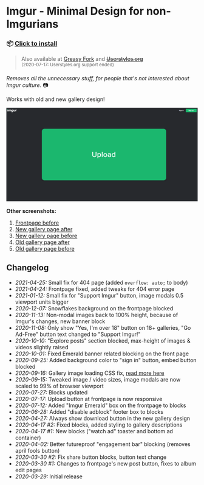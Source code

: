 # Imgur - Minimal Design for non-Imgurians

### 📦 [Click to install](https://github.com/krisu5/userstyles/raw/master/Imgur%20-%20Minimal%20Design%20for%20non-Imgurians/imgur_-_minimal_design_for_non-imgurians.user.css)

> Also available at [Greasy Fork](https://greasyfork.org/en/scripts/398960-imgur-minimal-design-for-non-imgurians) and ~~[Userstyles.org](https://33kk.github.io/uso-archive/?author=krisu&style=181729)~~<br>
<sup>(2020-07-17: Userstyles.org support ended)</sup>

*Removes all the unnecessary stuff, for people that's not interested about Imgur culture.* 📷

Works with old and new gallery design!

![Userstyle screenshot, Imgur frontpage after](screenshots/1_frontpage_after.png)

**Other screenshots:**
1. [Frontpage before](screenshots/2_frontpage_before.jpg)
2. [New gallery page after](screenshots/3_new_gallery_after.jpg)
3. [New gallery page before](screenshots/4_new_gallery_before.jpg)
4. [Old gallery page after](screenshots/5_old_gallery_after.jpg)
5. [Old gallery page before](screenshots/6_old_gallery_before.jpg)

## Changelog

- *2021-04-25:* Small fix for 404 page (added `overflow: auto;` to body)
- *2021-04-24:* Frontpage fixed, added tweaks for 404 error page
- *2021-01-12:* Small fix for "Support Imgur" button, image modals 0.5 viewport units bigger
- *2020-12-07:* Snowflakes background on the frontpage blocked
- *2020-11-13:* Non-modal images back to 100% height, because of Imgur's changes, new banner block
- *2020-11-08:* Only show "Yes, I'm over 18" button on 18+ galleries, "Go Ad-Free" button text changed to "Support Imgur!"
- *2020-10-10:* "Explore posts" section blocked, max-height of images & videos slightly raised
- *2020-10-01:* Fixed Emerald banner related blocking on the front page
- *2020-09-25:* Added background color to "sign in" button, embed button blocked
- *2020-09-16:* Gallery image loading CSS fix, [read more here](image_loading.md)
- *2020-09-15:* Tweaked image / video sizes, image modals are now scaled to 99% of browser viewport
- *2020-07-27:* Blocks updated
- *2020-07-17:* Upload button at frontpage is now responsive
- *2020-07-12:* Added "Imgur Emerald" box on the frontpage to blocks
- *2020-06-28:* Added "disable adblock" footer box to blocks
- *2020-04-27:* Always show download button in the new gallery design
- *2020-04-17 #2:* Fixed blocks, added styling to gallery descriptions
- *2020-04-17 #1:* New blocks ("watch ad" toaster and bottom ad container)
- *2020-04-02:* Better futureproof "engagement bar" blocking (removes april fools button)
- *2020-03-30 #2:* Fix share button blocks, button text change
- *2020-03-30 #1:* Changes to frontpage's new post button, fixes to album edit pages
- *2020-03-29:* Initial release